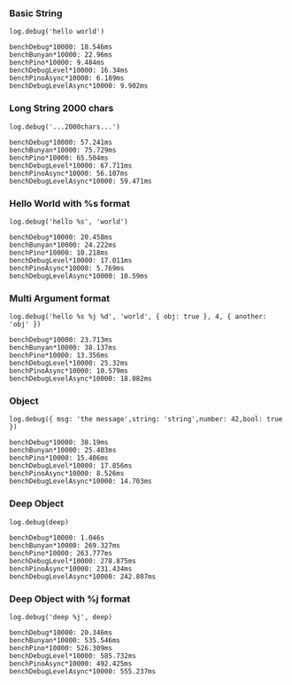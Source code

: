 
### Basic String

`log.debug('hello world')`

```
benchDebug*10000: 18.546ms
benchBunyan*10000: 22.96ms
benchPino*10000: 9.484ms
benchDebugLevel*10000: 16.34ms
benchPinoAsync*10000: 6.189ms
benchDebugLevelAsync*10000: 9.902ms

```

### Long String 2000 chars

`log.debug('...2000chars...')`

```
benchDebug*10000: 57.241ms
benchBunyan*10000: 75.729ms
benchPino*10000: 65.504ms
benchDebugLevel*10000: 67.711ms
benchPinoAsync*10000: 56.107ms
benchDebugLevelAsync*10000: 59.471ms

```

### Hello World with %s format

`log.debug('hello %s', 'world')`

```
benchDebug*10000: 20.458ms
benchBunyan*10000: 24.222ms
benchPino*10000: 10.218ms
benchDebugLevel*10000: 17.011ms
benchPinoAsync*10000: 5.769ms
benchDebugLevelAsync*10000: 10.59ms

```

### Multi Argument format

`log.debug('hello %s %j %d', 'world', { obj: true }, 4, { another: 'obj' })`

```
benchDebug*10000: 23.713ms
benchBunyan*10000: 38.137ms
benchPino*10000: 13.356ms
benchDebugLevel*10000: 25.32ms
benchPinoAsync*10000: 10.579ms
benchDebugLevelAsync*10000: 18.082ms

```

### Object

`log.debug({ msg: 'the message',string: 'string',number: 42,bool: true })`

```
benchDebug*10000: 38.19ms
benchBunyan*10000: 25.403ms
benchPino*10000: 15.406ms
benchDebugLevel*10000: 17.856ms
benchPinoAsync*10000: 8.526ms
benchDebugLevelAsync*10000: 14.703ms

```

### Deep Object

`log.debug(deep)`

```
benchDebug*10000: 1.046s
benchBunyan*10000: 269.327ms
benchPino*10000: 263.777ms
benchDebugLevel*10000: 278.875ms
benchPinoAsync*10000: 231.434ms
benchDebugLevelAsync*10000: 242.807ms

```

### Deep Object with %j format

`log.debug('deep %j', deep)`

```
benchDebug*10000: 20.346ms
benchBunyan*10000: 535.546ms
benchPino*10000: 526.309ms
benchDebugLevel*10000: 585.732ms
benchPinoAsync*10000: 492.425ms
benchDebugLevelAsync*10000: 555.237ms

```
